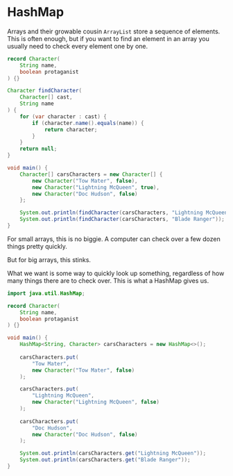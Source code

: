# HashMap

Arrays and their growable cousin `ArrayList` store a sequence of elements.
This is often enough, but if you want to find an element in an array you usually
need to check every element one by one.

```java
record Character(
    String name, 
    boolean protaganist
) {}

Character findCharacter(
    Character[] cast, 
    String name
) {
    for (var character : cast) {
        if (character.name().equals(name)) {
            return character;
        }
    }
    return null;
}

void main() {
    Character[] carsCharacters = new Character[] {
        new Character("Tow Mater", false),
        new Character("Lightning McQueen", true),
        new Character("Doc Hudson", false)
    };

    System.out.println(findCharacter(carsCharacters, "Lightning McQueen"));
    System.out.println(findCharacter(carsCharacters, "Blade Ranger"));
}
```

For small arrays, this is no biggie. A computer can check over a few dozen things pretty quickly.

But for big arrays, this stinks.

What we want is some way to quickly look up something, regardless of how many things there are to
check over. This is what a HashMap gives us.

```java
import java.util.HashMap;

record Character(
    String name, 
    boolean protaganist
) {}

void main() {
    HashMap<String, Character> carsCharacters = new HashMap<>();
    
    carsCharacters.put(
        "Tow Mater",
        new Character("Tow Mater", false)
    );

    carsCharacters.put(
        "Lightning McQueen",
        new Character("Lightning McQueen", false)
    );
    
    carsCharacters.put(
        "Doc Hudson",
        new Character("Doc Hudson", false)
    );

    System.out.println(carsCharacters.get("Lightning McQueen"));
    System.out.println(carsCharacters.get("Blade Ranger"));
}
```